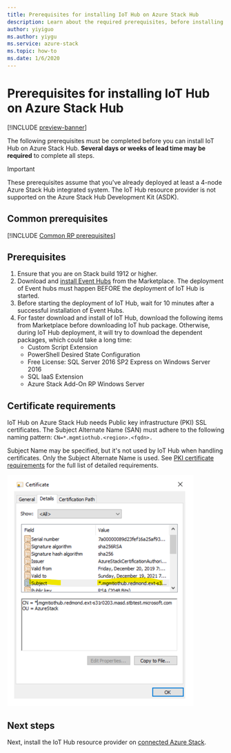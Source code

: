 ```yaml
---
title: Prerequisites for installing IoT Hub on Azure Stack Hub
description: Learn about the required prerequisites, before installing IoT Hub resource provider on Azure Stack.
author: yiyiguo
ms.author: yiygu
ms.service: azure-stack
ms.topic: how-to
ms.date: 1/6/2020 
---
```

# Prerequisites for installing IoT Hub on Azure Stack Hub

[!INCLUDE [preview-banner](../includes/iot-hub-preview.md)]

The following prerequisites must be completed before you can install IoT Hub on Azure Stack Hub. **Several days or weeks of lead time may be required** to complete all steps.

> [!IMPORTANT]
> These prerequisites assume that you've already deployed at least a 4-node Azure Stack Hub integrated system. The IoT Hub resource provider is not supported on the Azure Stack Hub Development Kit (ASDK).

## Common prerequisites

[!INCLUDE [Common RP prerequisites](../includes/resource-provider-prerequisites.md)]

## Prerequisites

1. Ensure that you are on Stack build 1912 or higher.
2. Download and [install Event Hubs](event-hubs-rp-install.md) from the Marketplace. The deployment of Event hubs must happen BEFORE the deployment of IoT Hub is started.
3. Before starting the deployment of IoT Hub, wait for 10 minutes after a successful installation of Event Hubs.
4. For faster download and install of IoT Hub, download the following items from Marketplace before downloading IoT hub package. Otherwise, during IoT Hub deployment, it will try to download the dependent packages, which could take a long time:
    * Custom Script Extension
    * PowerShell Desired State Configuration
    * Free License: SQL Server 2016 SP2 Express on Windows Server 2016
    * SQL IaaS Extension
    * Azure Stack Add-On RP Windows Server

## Certificate requirements

IoT Hub on Azure Stack Hub needs Public key infrastructure (PKI) SSL certificates. The Subject Alternate Name (SAN) must adhere to the following naming pattern: `CN=*.mgmtiothub.<region>.<fqdn>.`

Subject Name may be specified, but it's not used by IoT Hub when handling certificates. Only the Subject Alternate Name is used. See [PKI certificate requirements](azure-stack-pki-certs.md) for the full list of detailed requirements.

[![iot hub certificate example](media\iot-hub-rp-prerequisites\certificate.png)](media/iot-hub-rp-prerequisites/certificate.png#lightbox)

## Next steps

Next, install the IoT Hub resource provider on [connected Azure Stack](iot-hub-rp-install.md).
